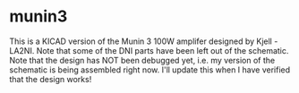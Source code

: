 # munin3
This is a KICAD version of the Munin 3 100W amplifer designed by Kjell - LA2NI. Note that some of the DNI parts have been left out of the schematic. Note
that the design has NOT been debugged yet, i.e. my version of the schematic is being assembled right now. I'll update this when I have verified that the
design works!

